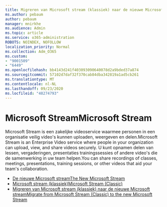 ```yaml
---
title: Migreren van Microsoft stream (klassiek) naar de nieuwe Microsoft stream
ms.author: pebaum
author: pebaum
manager: mnirkhe
ms.audience: Admin
ms.topic: article
ms.service: o365-administration
ROBOTS: NOINDEX, NOFOLLOW
localization_priority: Normal
ms.collection: Adm_O365
ms.custom:
- "9001509"
- "6449"
ms.openlocfilehash: bb4143d241f403093090640078d2a9bded37a874
ms.sourcegitcommit: 57102d7daf32f370cab84dba342819a1ad5cb261
ms.translationtype: MT
ms.contentlocale: nl-NL
ms.lasthandoff: 09/23/2020
ms.locfileid: "48274793"
---
```

# <a name="microsoft-stream"></a><span data-ttu-id="1b191-102">Microsoft Stream</span><span class="sxs-lookup"><span data-stu-id="1b191-102">Microsoft Stream</span></span>

<span data-ttu-id="1b191-103">Microsoft Stream is een zakelijke videoservice waarmee personen in een organisatie veilig video's kunnen uploaden, weergeven en delen.</span><span class="sxs-lookup"><span data-stu-id="1b191-103">Microsoft Stream is an Enterprise Video service where people in your organization can upload, view, and share videos securely.</span></span> <span data-ttu-id="1b191-104">U kunt opnamen delen van lessen, vergaderingen, presentaties trainingssessies of andere video's die de samenwerking in uw team helpen.</span><span class="sxs-lookup"><span data-stu-id="1b191-104">You can share recordings of classes, meetings, presentations, training sessions, or other videos that aid your team's collaboration.</span></span>  

- [<span data-ttu-id="1b191-105">De nieuwe Microsoft stream</span><span class="sxs-lookup"><span data-stu-id="1b191-105">The New Microsoft Stream</span></span>](https://docs.microsoft.com/stream/new-stream)
- [<span data-ttu-id="1b191-106">Microsoft stream (klassiek)</span><span class="sxs-lookup"><span data-stu-id="1b191-106">Microsoft Stream (Classic)</span></span>](https://docs.microsoft.com/stream/overview)
- [<span data-ttu-id="1b191-107">Migreren van Microsoft stream (klassiek) naar de nieuwe Microsoft stream</span><span class="sxs-lookup"><span data-stu-id="1b191-107">Migrate from Microsoft Stream (Classic) to the new Microsoft Stream</span></span>](https://docs.microsoft.com/stream/classic-migration)